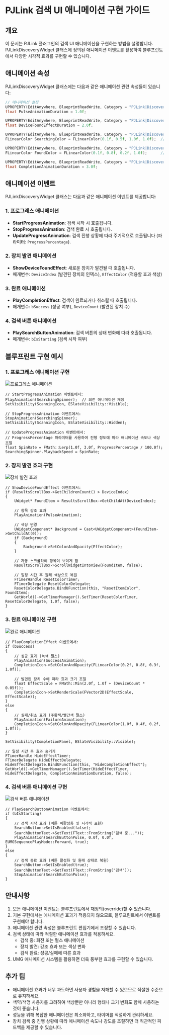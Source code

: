 # PJLink 검색 UI 애니메이션 구현 가이드

## 개요
이 문서는 PJLink 플러그인의 검색 UI 애니메이션을 구현하는 방법을 설명합니다. PJLinkDiscoveryWidget 클래스에 정의된 애니메이션 이벤트를 활용하여 블루프린트에서 다양한 시각적 효과를 구현할 수 있습니다.

## 애니메이션 속성
PJLinkDiscoveryWidget 클래스에는 다음과 같은 애니메이션 관련 속성들이 있습니다:

```cpp
// 애니메이션 설정
UPROPERTY(EditAnywhere, BlueprintReadWrite, Category = "PJLink|Discovery|Animation")
float PulseAnimationDuration = 1.0f;

UPROPERTY(EditAnywhere, BlueprintReadWrite, Category = "PJLink|Discovery|Animation")
float DeviceFoundEffectDuration = 2.0f;

UPROPERTY(EditAnywhere, BlueprintReadWrite, Category = "PJLink|Discovery|Animation")
FLinearColor SearchingColor = FLinearColor(0.1f, 0.5f, 1.0f, 1.0f);  // 검색 중 색상 (파란색)

UPROPERTY(EditAnywhere, BlueprintReadWrite, Category = "PJLink|Discovery|Animation")
FLinearColor FoundColor = FLinearColor(0.1f, 0.8f, 0.2f, 1.0f);      // 발견 색상 (초록색)

UPROPERTY(EditAnywhere, BlueprintReadWrite, Category = "PJLink|Discovery|Animation")
float CompletionAnimationDuration = 3.0f;
```

## 애니메이션 이벤트
PJLinkDiscoveryWidget 클래스는 다음과 같은 애니메이션 이벤트를 제공합니다:

### 1. 프로그레스 애니메이션
- **StartProgressAnimation**: 검색 시작 시 호출됩니다.
- **StopProgressAnimation**: 검색 완료 시 호출됩니다.
- **UpdateProgressAnimation**: 검색 진행 상황에 따라 주기적으로 호출됩니다 (파라미터: `ProgressPercentage`).

### 2. 장치 발견 애니메이션
- **ShowDeviceFoundEffect**: 새로운 장치가 발견될 때 호출됩니다.
- 매개변수: `DeviceIndex` (발견된 장치의 인덱스), `EffectColor` (적용할 효과 색상)

### 3. 완료 애니메이션
- **PlayCompletionEffect**: 검색이 완료되거나 취소될 때 호출됩니다.
- 매개변수: `bSuccess` (성공 여부), `DeviceCount` (발견된 장치 수)

### 4. 검색 버튼 애니메이션
- **PlaySearchButtonAnimation**: 검색 버튼의 상태 변화에 따라 호출됩니다.
- 매개변수: `bIsStarting` (검색 시작 여부)

## 블루프린트 구현 예시

### 1. 프로그레스 애니메이션 구현

![프로그레스 애니메이션](./Images/PJLink_Progress_Animation.png)

```
// StartProgressAnimation 이벤트에서:
PlayAnimation(SearchingSpinner);  // 회전 애니메이션 재생
SetVisibility(ScanningIcon, ESlateVisibility::Visible);

// StopProgressAnimation 이벤트에서:
StopAnimation(SearchingSpinner);
SetVisibility(ScanningIcon, ESlateVisibility::Hidden);

// UpdateProgressAnimation 이벤트에서:
// ProgressPercentage 파라미터를 사용하여 진행 정도에 따라 애니메이션 속도나 색상 조절
float SpinRate = FMath::Lerp(1.0f, 3.0f, ProgressPercentage / 100.0f);
SearchingSpinner.PlaybackSpeed = SpinRate;
```

### 2. 장치 발견 효과 구현

![장치 발견 효과](./Images/PJLink_Device_Found_Effect.png)

```
// ShowDeviceFoundEffect 이벤트에서:
if (ResultsScrollBox->GetChildrenCount() > DeviceIndex)
{
    UWidget* FoundItem = ResultsScrollBox->GetChildAt(DeviceIndex);
    
    // 항목 강조 효과
    PlayAnimation(PulseAnimation);
    
    // 색상 변경
    UWidgetComponent* Background = Cast<UWidgetComponent>(FoundItem->GetChildAt(0));
    if (Background)
    {
        Background->SetColorAndOpacity(EffectColor);
    }
    
    // 자동 스크롤하여 항목이 보이게 함
    ResultsScrollBox->ScrollWidgetIntoView(FoundItem, false);
    
    // 일정 시간 후 원래 색상으로 복원
    FTimerHandle ResetColorTimer;
    FTimerDelegate ResetColorDelegate;
    ResetColorDelegate.BindUFunction(this, "ResetItemColor", FoundItem);
    GetWorld()->GetTimerManager().SetTimer(ResetColorTimer, ResetColorDelegate, 1.0f, false);
}
```

### 3. 완료 애니메이션 구현

![완료 애니메이션](./Images/PJLink_Completion_Animation.png)

```
// PlayCompletionEffect 이벤트에서:
if (bSuccess)
{
    // 성공 효과 (녹색 펄스)
    PlayAnimation(SuccessAnimation);
    CompletionIcon->SetColorAndOpacity(FLinearColor(0.2f, 0.8f, 0.3f, 1.0f));
    
    // 발견된 장치 수에 따라 효과 크기 조절
    float EffectScale = FMath::Min(2.0f, 1.0f + (DeviceCount * 0.05f));
    CompletionIcon->SetRenderScale(FVector2D(EffectScale, EffectScale));
}
else
{
    // 실패/취소 효과 (주황색/빨간색 펄스)
    PlayAnimation(FailureAnimation);
    CompletionIcon->SetColorAndOpacity(FLinearColor(1.0f, 0.4f, 0.2f, 1.0f));
}

SetVisibility(CompletionPanel, ESlateVisibility::Visible);

// 일정 시간 후 효과 숨기기
FTimerHandle HideEffectTimer;
FTimerDelegate HideEffectDelegate;
HideEffectDelegate.BindUFunction(this, "HideCompletionEffect");
GetWorld()->GetTimerManager().SetTimer(HideEffectTimer, HideEffectDelegate, CompletionAnimationDuration, false);
```

### 4. 검색 버튼 애니메이션 구현

![검색 버튼 애니메이션](./Images/PJLink_Search_Button_Animation.png)

```
// PlaySearchButtonAnimation 이벤트에서:
if (bIsStarting)
{
    // 검색 시작 효과 (버튼 비활성화 및 시각적 표현)
    SearchButton->SetIsEnabled(false);
    SearchButtonText->SetText(FText::FromString("검색 중..."));
    PlayAnimation(SearchButtonPulse, 0.0f, 0.0f, EUMGSequencePlayMode::Forward, true);
}
else
{
    // 검색 종료 효과 (버튼 활성화 및 원래 상태로 복원)
    SearchButton->SetIsEnabled(true);
    SearchButtonText->SetText(FText::FromString("검색"));
    StopAnimation(SearchButtonPulse);
}
```

## 안내사항

1. 모든 애니메이션 이벤트는 블루프린트에서 재정의(override)할 수 있습니다.
2. 기본 구현에서는 애니메이션 효과가 적용되지 않으므로, 블루프린트에서 이벤트를 구현해야 합니다.
3. 애니메이션 관련 속성은 블루프린트 편집기에서 조정할 수 있습니다.
4. 검색 상태에 따라 적절한 애니메이션 효과를 적용하세요.
   - 검색 중: 회전 또는 펄스 애니메이션
   - 장치 발견: 강조 효과 또는 색상 변화
   - 검색 완료: 성공/실패에 따른 효과
5. UMG 애니메이션 시스템을 활용하면 더욱 풍부한 효과를 구현할 수 있습니다.

## 추가 팁

- 애니메이션 효과가 너무 과도하면 사용자 경험을 저해할 수 있으므로 적절한 수준으로 유지하세요.
- 색약/색맹 사용자를 고려하여 색상뿐만 아니라 형태나 크기 변화도 함께 사용하는 것이 좋습니다.
- 성능을 위해 복잡한 애니메이션은 최소화하고, 타이머를 적절하게 관리하세요.
- 장치 검색 중 진행 상황에 따라 애니메이션 속도나 강도를 조절하면 더 직관적인 피드백을 제공할 수 있습니다.
